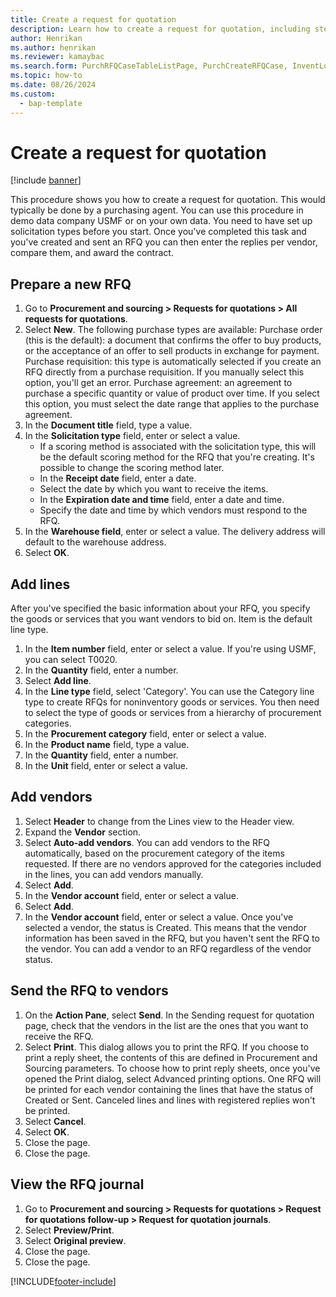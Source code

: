```yaml
---
title: Create a request for quotation
description: Learn how to create a request for quotation, including step-by-step processes for preparing new RFQs, adding lines, and adding vendors.
author: Henrikan
ms.author: henrikan
ms.reviewer: kamaybac
ms.search.form: PurchRFQCaseTableListPage, PurchCreateRFQCase, InventLocationIdLookup, PurchRFQCaseTable, InventItemIdLookupSimple, EcoResCategorySingleLookup, UnitOfMeasureLookup, PurchRFQEditLines, PurchRFQEditLinesPrintOptions, VendRFQJournal, SrsReportViewerForm
ms.topic: how-to
ms.date: 08/26/2024
ms.custom: 
  - bap-template
---
```


# Create a request for quotation

[!include [banner](../../includes/banner.md)]

This procedure shows you how to create a request for quotation. This would typically be done by a purchasing agent. You can use this procedure in demo data company USMF or on your own data. You need to have set up solicitation types before you start. Once you've completed this task and you've created and sent an RFQ you can then enter the replies per vendor, compare them, and award the contract.

## Prepare a new RFQ

1. Go to **Procurement and sourcing > Requests for quotations > All requests for quotations**.
2. Select **New**.
    The following purchase types are available: Purchase order (this is the default): a document that confirms the offer to buy products, or the acceptance of an offer to sell products in exchange for payment. Purchase requisition: this type is automatically selected if you create an RFQ directly from a purchase requisition. If you manually select this option, you'll get an error. Purchase agreement: an agreement to purchase a specific quantity or value of product over time. If you select this option, you must select the date range that applies to the purchase agreement.  
3. In the **Document title** field, type a value.
4. In the **Solicitation type** field, enter or select a value.
    + If a scoring method is associated with the solicitation type, this will be the default scoring method for the RFQ that you're creating. It's possible to change the scoring method later.  
    + In the **Receipt date** field, enter a date.  
    + Select the date by which you want to receive the items.  
    + In the **Expiration date and time** field, enter a date and time.  
    + Specify the date and time by which vendors must respond to the RFQ.  
5. In the **Warehouse field**, enter or select a value. The delivery address will default to the warehouse address.  
6. Select **OK**.

## Add lines

After you've specified the basic information about your RFQ, you specify the goods or services that you want vendors to bid on. Item is the default line type.

1. In the **Item number** field, enter or select a value. If you're using USMF, you can select T0020.  
2. In the **Quantity** field, enter a number.
3. Select **Add line**.
4. In the **Line type** field, select 'Category'. You can use the Category line type to create RFQs for noninventory goods or services. You then need to select the type of goods or services from a hierarchy of procurement categories.  
5. In the **Procurement category** field, enter or select a value.
6. In the **Product name** field, type a value.
7. In the **Quantity** field, enter a number.
8. In the **Unit** field, enter or select a value.

## Add vendors

1. Select **Header** to change from the Lines view to the Header view.
2. Expand the **Vendor** section.
3. Select **Auto-add vendors**. You can add vendors to the RFQ automatically, based on the procurement category of the items requested. If there are no vendors approved for the categories included in the lines, you can add vendors manually.  
4. Select **Add**.
5. In the **Vendor account** field, enter or select a value.
6. Select **Add**.
7. In the **Vendor account** field, enter or select a value. Once you've selected a vendor, the status is Created. This means that the vendor information has been saved in the RFQ, but you haven't sent the RFQ to the vendor. You can add a vendor to an RFQ regardless of the vendor status.  

## Send the RFQ to vendors

1. On the **Action Pane**, select **Send**. In the Sending request for quotation page, check that the vendors in the list are the ones that you want to receive the RFQ.  
2. Select **Print**. This dialog allows you to print the RFQ. If you choose to print a reply sheet, the contents of this are defined in Procurement and Sourcing parameters. To choose how to print reply sheets, once you've opened the Print dialog, select Advanced printing options. One RFQ will be printed for each vendor containing the lines that have the status of Created or Sent. Canceled lines and lines with registered replies won't be printed.
3. Select **Cancel**.
4. Select **OK**.
5. Close the page.
6. Close the page.

## View the RFQ journal

1. Go to **Procurement and sourcing > Requests for quotations > Request for quotations follow-up > Request for quotation journals**.
2. Select **Preview/Print**.
3. Select **Original preview**.
4. Close the page.
5. Close the page.

[!INCLUDE[footer-include](../../../includes/footer-banner.md)]
